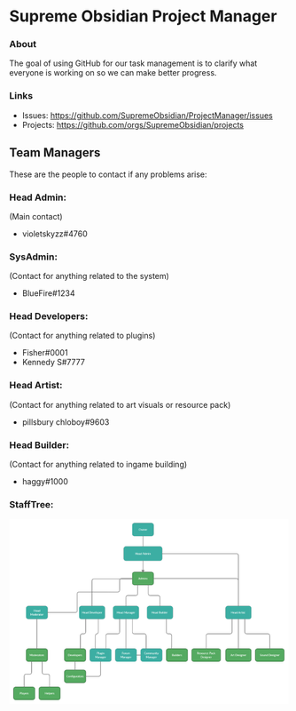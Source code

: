 # Supreme Obsidian Project Manager
### About
The goal of using GitHub for our task management is to clarify what everyone is working on so we can make better progress.

### Links
* Issues: https://github.com/SupremeObsidian/ProjectManager/issues
* Projects: https://github.com/orgs/SupremeObsidian/projects

## Team Managers
These are the people to contact if any problems arise:
### Head Admin:
(Main contact)
* violetskyzz#4760
### SysAdmin:
(Contact for anything related to the system)
* BlueFire#1234
### Head Developers:
(Contact for anything related to plugins)
* Fisher#0001
* Kennedy S#7777
### Head Artist:
(Contact for anything related to art visuals or resource pack)
* pillsbury chloboy#9603
### Head Builder:
(Contact for anything related to ingame building)
* haggy#1000

### StaffTree:
![Image of Yaktocat](https://github.com/SupremeObsidian/ProjectManager/blob/main/StaffTree.png)

